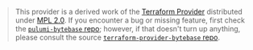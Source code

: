 > This provider is a derived work of the [Terraform Provider](https://github.com/bytebase/terraform-provider-bytebase)
> distributed under [MPL 2.0](https://www.mozilla.org/en-US/MPL/2.0/). If you encounter a bug or missing feature,
> first check the [`pulumi-bytebase` repo](https://github.com/wawilow/pulumi-bytebase/issues); however, if that doesn't turn up anything,
> please consult the source [`terraform-provider-bytebase` repo](https://github.com/bytebase/terraform-provider-bytebase/issues).